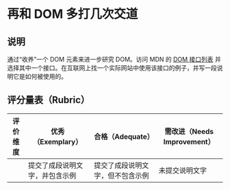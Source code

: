 # 再和 DOM 多打几次交道

## 说明

通过“收养”一个 DOM 元素来进一步研究 DOM。访问 MDN 的 [DOM 接口列表](https://developer.mozilla.org/docs/Web/API/Document_Object_Model) 并选择其中一个接口。在互联网上找一个实际网站中使用该接口的例子，并写一段说明它是如何被使用的。

## 评分量表（Rubric）

| 评价维度 | 优秀（Exemplary）                         | 合格（Adequate）                         | 需改进（Needs Improvement） |
| -------- | ---------------------------------------- | ---------------------------------------- | ---------------------------- |
|          | 提交了成段说明文字，并包含示例           | 提交了成段说明文字，但不包含示例         | 未提交说明文字               |
